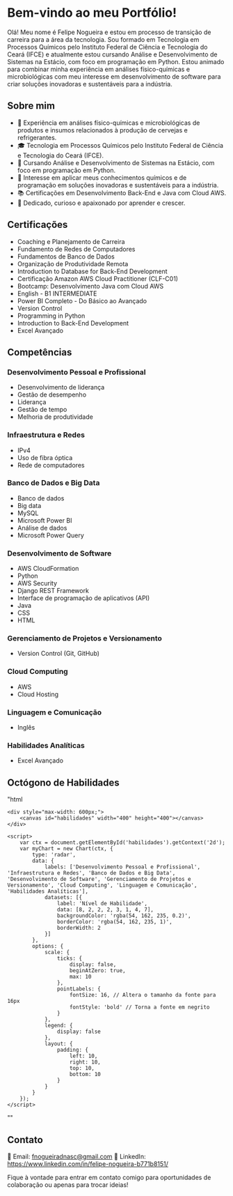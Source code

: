 # Bem-vindo ao meu Portfólio!

Olá! Meu nome é Felipe Nogueira e estou em processo de transição de carreira para a área da tecnologia. Sou formado em Tecnologia em Processos Químicos pelo Instituto Federal de Ciência e Tecnologia do Ceará (IFCE) e atualmente estou cursando Análise e Desenvolvimento de Sistemas na Estácio, com foco em programação em Python. Estou animado para combinar minha experiência em análises físico-químicas e microbiológicas com meu interesse em desenvolvimento de software para criar soluções inovadoras e sustentáveis para a indústria.

## Sobre mim

- 💼 Experiência em análises físico-químicas e microbiológicas de produtos e insumos relacionados à produção de cervejas e refrigerantes.
- 🎓 Tecnologia em Processos Químicos pelo Instituto Federal de Ciência e Tecnologia do Ceará (IFCE).
- 🌱 Cursando Análise e Desenvolvimento de Sistemas na Estácio, com foco em programação em Python.
- 🚀 Interesse em aplicar meus conhecimentos químicos e de programação em soluções inovadoras e sustentáveis para a indústria.
- 📚 Certificações em Desenvolvimento Back-End e Java com Cloud AWS.
- 🌟 Dedicado, curioso e apaixonado por aprender e crescer.

## Certificações

- Coaching e Planejamento de Carreira
- Fundamento de Redes de Computadores
- Fundamentos de Banco de Dados
- Organização de Produtividade Remota
- Introduction to Database for Back-End Development
- Certificação Amazon AWS Cloud Practitioner (CLF-C01)
- Bootcamp: Desenvolvimento Java com Cloud AWS
- English - B1 INTERMEDIATE
- Power BI Completo - Do Básico ao Avançado
- Version Control
- Programming in Python
- Introduction to Back-End Development 
- Excel Avançado

## Competências

### Desenvolvimento Pessoal e Profissional
- Desenvolvimento de liderança
- Gestão de desempenho
- Liderança
- Gestão de tempo
- Melhoria de produtividade

### Infraestrutura e Redes
- IPv4
- Uso de fibra óptica
- Rede de computadores

### Banco de Dados e Big Data
- Banco de dados
- Big data
- MySQL
- Microsoft Power BI
- Análise de dados
- Microsoft Power Query

### Desenvolvimento de Software
- AWS CloudFormation
- Python
- AWS Security
- Django REST Framework
- Interface de programação de aplicativos (API)
- Java
- CSS
- HTML

### Gerenciamento de Projetos e Versionamento
- Version Control (Git, GitHub)

### Cloud Computing
- AWS
- Cloud Hosting

### Linguagem e Comunicação
- Inglês

### Habilidades Analíticas
- Excel Avançado

## Octógono de Habilidades

"html
<!DOCTYPE html>
<html lang="en">

<head>
    <meta charset="UTF-8">
    <meta name="viewport" content="width=device-width, initial-scale=1.0">
    <title>Portfolio</title>
    <script src="https://cdn.jsdelivr.net/npm/chart.js"></script>
</head>

<body>
    

    <div style="max-width: 600px;">
        <canvas id="habilidades" width="400" height="400"></canvas>
    </div>

    <script>
        var ctx = document.getElementById('habilidades').getContext('2d');
        var myChart = new Chart(ctx, {
            type: 'radar',
            data: {
                labels: ['Desenvolvimento Pessoal e Profissional', 'Infraestrutura e Redes', 'Banco de Dados e Big Data', 'Desenvolvimento de Software', 'Gerenciamento de Projetos e Versionamento', 'Cloud Computing', 'Linguagem e Comunicação', 'Habilidades Analíticas'],
                datasets: [{
                    label: 'Nível de Habilidade',
                    data: [8, 2, 2, 2, 3, 1, 4, 7],
                    backgroundColor: 'rgba(54, 162, 235, 0.2)',
                    borderColor: 'rgba(54, 162, 235, 1)',
                    borderWidth: 2
                }]
            },
            options: {
                scale: {
                    ticks: {
                        display: false,
                        beginAtZero: true,
                        max: 10
                    },
                    pointLabels: {
                        fontSize: 16, // Altera o tamanho da fonte para 16px
                        fontStyle: 'bold' // Torna a fonte em negrito
                    }
                },
                legend: {
                    display: false
                },
                layout: {
                    padding: {
                        left: 10,
                        right: 10,
                        top: 10,
                        bottom: 10
                    }
                }
            }
        });
    </script>
</body>

</html>
""

## Contato

📧 Email: fnogueiradnasc@gmail.com
🔗 LinkedIn: https://www.linkedin.com/in/felipe-nogueira-b771b8151/

Fique à vontade para entrar em contato comigo para oportunidades de colaboração ou apenas para trocar ideias!

